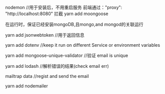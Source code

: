 nodemon //用于安装后，不用重启服务 
前端通过："proxy": "http://localhost:8080" 拦截
yarn add moongoose

在运行时，保证已经安装mongoDB,且mongo,and mongod的关联运行

yarn add jsonwebtoken //用于返回信息

yarn add dotenv //keep it run on different Service or environment variables

yarn add mongoose-unique-validator //验证 email is unique

yarn add lodash //解析错误的结果(check email err)

mailtrap data //regist and send the email 

yarn add nodemailer 